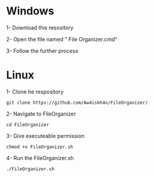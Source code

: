 # Windows


1- Download this resository

2- Open the file named " File Organizer.cmd"

3- Follow the further process


# Linux


1- Clone he respository

    git clone https://github.com/Aw4iskh4n/FileOrganizer/

2-  Navigate to FileOrganizer

    cd FileOrganizer

3- Give executeable permission

    chmod +x FileOrganizer.sh

4- Run the FileOrganizer.sh

    ./FileOrganizer.sh
